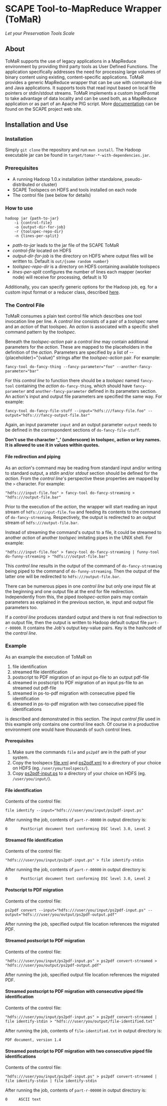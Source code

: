 SCAPE Tool-to-MapReduce Wrapper (ToMaR)
====================================== 
*Let your Preservation Tools Scale*

About
-----
ToMaR supports the use of legacy applications in a MapReduce environment by providing third party tools as User Defined Functions. The application specifically addresses the need for processing large volumes of binary content using existing, content-specific applications. ToMaR provides a generic MapReduce wrapper that can be use with command-line and Java applications. It supports tools that read input based on local file pointers or stdin/stdout streams. ToMaR implements a custom InputFormat to take advantage of data locality and can be used both, as a MapReduce application or as part of an Apache PIG script. More <a href=http://www.scape-project.eu/wp-content/uploads/2014/08/SCAPE_D5.3_AIT_V1.0.pdf>documentation</a> can be found on the SCAPE project web site.   

Installation and Use
--------------------

### Installation

Simply `git clone` the repository and run `mvn install`. The Hadoop executable jar can be found in `target/tomar-*-with-dependencies.jar`.


### Prerequisites

* A running Hadoop 1.0.x installation (either standalone, pseudo-distributed or cluster)
* SCAPE Toolspecs on HDFS and tools installed on each node
* The control file (see below for details)

### How to use 

    hadoop jar {path-to-jar} 
        -i {control-file} 
        -o {output-dir-for-job} 
        -r {toolspec-repo-dir}
        -n {lines-per-split}

* *path-to-jar* leads to the jar file of the SCAPE ToMaR
* *control-file* located on HDFS
* *output-dir-for-job* is the directory on HDFS where output files will be written to. Default is `out/{some random number}`
* *toolspec-repo-dir* is a directory on HDFS containing available toolspecs
* *lines-per-split* configures the number of lines each mapper (worker node) will receive for processing, default is 10

Additionally, you can specify generic options for the Hadoop job, eg. for a custom input format or a reducer class, described [here](http://hadoop.apache.org/docs/r1.2.1/commands_manual.html#Generic+Options).

### The Control File

ToMaR consumes a plain text control file which describes one tool invocation line per line.
A _control line_ consists of a pair of a _toolspec_ name and an _action_ of that toolspec. An _action_ is associated with a specific shell command pattern by the _toolspec_.

Beneath the _toolspec-action_ pair a _control line_ may contain additional parameters for the _action_. These are mapped to the placeholders in the definition of the _action_. Parameters are specified by a list of --{placeholder}="{value}" strings after the _toolspec-action_ pair. For example:

    fancy-tool do-fancy-thing --fancy-parameter="foo" --another-fancy-parameter="bar"

For this _control line_ to function there should be a _toolspec_ named `fancy-tool` containing the _action_ `do-fancy-thing`, which should have `fancy-parameter` and `another-fancy-parameter` defined in its parameters section. An action's input and output file parameters are specified the same way. For example: 

    fancy-tool do-fancy-file-stuff --input="hdfs:///fancy-file.foo" --output="hdfs:///fancy-output-file.bar"

Again, an input parameter `input` and an output parameter `output` needs to be defined in the correspondent sections of `do-fancy-file-stuff`.

**Don't use the character '_' (underscore) in toolspec, action or key names. It is allowed to use it in values within quotes.**

#### File redirection and piping

As an _action_'s command may be reading from standard input and/or writing to standard output, a _stdin_ and/or _stdout_ section should be defined for the _action_. From the _control line_'s perspective these properties are mapped by the `>` character. For example:

    "hdfs:///input-file.foo" > fancy-tool do-fancy-streaming > "hdfs:///output-file.bar"

Prior to the execution of the _action_, the wrapper will start reading an input stream of `hdfs:///input-file.foo` and feeding its contents to the command of `do-fancy-streaming`. Respectively, the output is redirected to an output stream of `hdfs:///output-file.bar`.

Instead of streaming the command's output to a file, it could be streamed to another _action_ of another _toolspec_ imitating pipes in the UNIX shell. For example:

    "hdfs:///input-file.foo" > fancy-tool do-fancy-streaming | funny-tool do-funny-streaming > "hdfs:///output-file.bar"

This _control line_ results in the output of the command of `do-fancy-streaming` being piped to the command of `do-funny-streaming`. Then the output of the latter one will be redirected to `hdfs:///output-file.bar`. 

There can be numerous pipes in one _control line_ but only one input file at the beginning and one output file at the end for file redirection. Independently from this, the piped _toolspec-action_ pairs may contain parameters as explained in the previous section, ie. input and output file parameters too.

If a _control line_ produces standard output and there is not final redirection to an output file, then the output is written to Hadoop default output file `part-r-00000`. It contains the Job's output key-value pairs. Key is the hashcode of the _control line_.


### Example

As an example the execution of ToMaR on 

1. file identification 
2. streamed file identification
3. postscript to PDF migration of an input ps-file to an output pdf-file
4. streamed in postscript to PDF migration of an input ps-file to an streamed out pdf-file
5. streamed in ps-to-pdf migration with consecutive piped file identification
6. streamed in ps-to-pdf migration with two consecutive piped file identifications

is described and demonstrated in this section. The input _control file_ used in this example only contains one control line each. Of course in a productive environment one would have thousands of such control lines.

#### Prerequisites

1. Make sure the commands `file` and `ps2pdf` are in the path of your system. 
2. Copy the toolspecs [file.xml](https://github.com/openplanets/tomar/tree/master/src/test/resources/toolspecs/file.xml) and [ps2pdf.xml](https://github.com/openplanets/tomar/tree/master/src/test/resources/toolspecs/ps2pdf.xml) to a directory of your choice on HDFS (eg. `/user/you/toolspecs/`).
3. Copy [ps2pdf-input.ps](https://github.com/openplanets/tomar/tree/master/src/test/resources/ps2pdf-input.ps) to a directory of your choice on HDFS (eg. `/user/you/input/`).

#### File identification 

Contents of the control file:

    file identify --input="hdfs:///user/you/input/ps2pdf-input.ps"

After running the job, contents of `part-r-00000` in output directory is:

    0      PostScript document text conforming DSC level 3.0, Level 2

#### Streamed file identification   

Contents of the control file:

    "hdfs:///user/you/input/ps2pdf-input.ps" > file identify-stdin 

After running the job, contents of `part-r-00000` in output directory is:

    0      PostScript document text conforming DSC level 3.0, Level 2

#### Postscript to PDF migration

Contents of the control file:

    ps2pdf convert --input="hdfs:///user/you/input/ps2pdf-input.ps" --output="hdfs:///user/you/output/ps2pdf-output.pdf"

After running the job, specified output file location references the migrated PDF.

#### Streamed postscript to PDF migration

Contents of the control file:

    "hdfs:///user/you/input/ps2pdf-input.ps" > ps2pdf convert-streamed > "hdfs:///user/you/output/ps2pdf-output.pdf"

After running the job, specified output file location references the migrated PDF.

#### Streamed postscript to PDF migration with consecutive piped file identification

Contents of the control file:

    "hdfs:///user/you/input/ps2pdf-input.ps" > ps2pdf convert-streamed | file identify-stdin > "hdfs:///user/you/output/file-identified.txt" 

After running the job, contents of `file-identified.txt` in output directory is:

    PDF document, version 1.4    

#### Streamed postscript to PDF migration with two consecutive piped file identifications

Contents of the control file:

    "hdfs:///user/you/input/ps2pdf-input.ps" > ps2pdf convert-streamed | file identify-stdin | file identify-stdin

After running the job, contents of `part-r-00000` in output directory is:

    0     ASCII text

